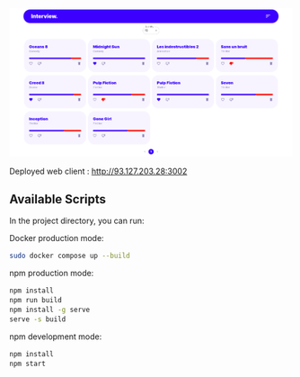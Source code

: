 <center>
    <img src="public/app_screen.png">
</center>

Deployed web client : http://93.127.203.28:3002

## Available Scripts

In the project directory, you can run:

Docker production mode:
```bash
sudo docker compose up --build
```
npm production mode:
```bash
npm install
npm run build
npm install -g serve
serve -s build
```
npm development mode:
```bash
npm install
npm start
```
